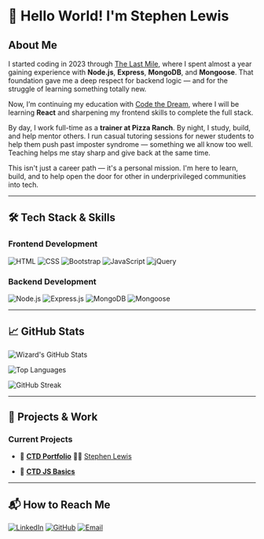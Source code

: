 # 👋 Hello World! I'm Stephen Lewis 
## About Me 
  I started coding in 2023 through [The Last Mile](https://thelastmile.org/), where I spent almost a year gaining experience with **Node.js**, **Express**, **MongoDB**, and **Mongoose**. That foundation gave me a deep respect for backend logic — and for the struggle of learning something totally new.

Now, I’m continuing my education with [Code the Dream](https://codethedream.org/), where I will be learning **React** and sharpening my frontend skills to complete the full stack.

By day, I work full-time as a **trainer at Pizza Ranch**. By night, I study, build, and help mentor others. I run casual tutoring sessions for newer students to help them push past imposter syndrome — something we all know too well. Teaching helps me stay sharp and give back at the same time.

This isn't just a career path — it's a personal mission. I'm here to learn, build, and to help open the door for other in underprivileged communities into tech.

--- 

## 🛠️ Tech Stack & Skills 
  ### **Frontend Development** 
  ![HTML](https://img.shields.io/badge/HTML5-E34F26?style=for-the-badge&logo=html5&logoColor=white) 
  ![CSS](https://img.shields.io/badge/CSS3-1572B6?style=for-the-badge&logo=css3&logoColor=white) 
  ![Bootstrap](https://img.shields.io/badge/Bootstrap-7952B3?style=for-the-badge&logo=bootstrap&logoColor=white)
  ![JavaScript](https://img.shields.io/badge/JavaScript-F7DF1E?style=for-the-badge&logo=javascript&logoColor=black) 
  ![jQuery](https://img.shields.io/badge/jQuery-0769AD?style=for-the-badge&logo=jquery&logoColor=white) 
  ### **Backend Development** 
  ![Node.js](https://img.shields.io/badge/Node.js-339933?style=for-the-badge&logo=nodedotjs&logoColor=white) 
  ![Express.js](https://img.shields.io/badge/Express.js-000000?style=for-the-badge&logo=express&logoColor=white) 
  ![MongoDB](https://img.shields.io/badge/MongoDB-4EA94B?style=for-the-badge&logo=mongodb&logoColor=white) 
  ![Mongoose](https://img.shields.io/badge/Mongoose-880000?style=for-the-badge&logo=mongodb&logoColor=white)

--- 
## 📈 GitHub Stats
![Wizard's GitHub Stats](https://github-readme-stats.vercel.app/api?username=WizardOfWhimsical&show_icons=true&theme=tokyonight)

<!-- Top languages -->
![Top Languages](https://github-readme-stats.vercel.app/api/top-langs/?username=WizardOfWhimsical&layout=compact&theme=tokyonight&hide_border=true)

<!-- Streak stats (optional) -->
![GitHub Streak](https://streak-stats.demolab.com/?user=WizardOfWhimsical&theme=tokyonight)

--- 

## 🌟 Projects & Work
### **Current Projects** 
- 🌙 **[CTD Portfolio](https://github.com/WizardOfWhimsical/Stephen-R-Lewis-Luna)** :technologist: [Stephen Lewis](https://wizardofwhimsical.github.io/Stephen-R-Lewis-Luna/)
<!-- - 💻 **[Full Back-End Write](https://github.com/WizardOfWhimsical/SodaDiner)** -->
- 🤝 **[CTD JS Basics](https://github.com/WizardOfWhimsical/CTD)**

---

## 📬 How to Reach Me
[![LinkedIn](https://img.shields.io/badge/LinkedIn-0077B5?style=for-the-badge&logo=linkedin&logoColor=green)](https://www.linkedin.com/in/stephen.r.lewis/)
[![GitHub](https://img.shields.io/badge/GitHub-181717?style=for-the-badge&logo=github&logoColor=green)](https://github.com/WizardOfWhimsical)
[![Email](https://img.shields.io/badge/Email-D14836?style=for-the-badge&logo=gmail&logoColor=green)](mailto:st.rayis1085@gmail.com)




